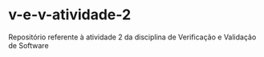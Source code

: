 # v-e-v-atividade-2
Repositório referente à atividade 2 da disciplina de Verificação e Validação de Software
